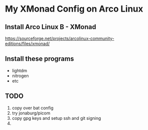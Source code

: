 # My XMonad Config on Arco Linux

## Install Arco Linux B - XMonad
https://sourceforge.net/projects/arcolinux-community-editions/files/xmonad/

## Install these programs

- lightdm
- nitrogen
- etc

## TODO

1. copy over bat config
2. try jonaburg/picom
3. copy gpg keys and setup ssh and git signing
4. 
